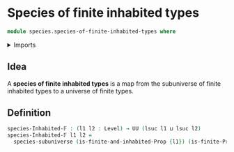 # Species of finite inhabited types

```agda
module species.species-of-finite-inhabited-types where
```

<details><summary>Imports</summary>

```agda
open import foundation.universe-levels

open import species.species-of-types-in-subuniverse

open import univalent-combinatorics.finite-types
open import univalent-combinatorics.inhabited-finite-types
```

</details>

## Idea

A **species of finite inhabited types** is a map from the subuniverse of finite inhabited types to a universe of finite types.

## Definition

```agda
species-Inhabited-𝔽 : (l1 l2 : Level) → UU (lsuc l1 ⊔ lsuc l2)
species-Inhabited-𝔽 l1 l2 =
  species-subuniverse (is-finite-and-inhabited-Prop {l1}) (is-finite-Prop {l2})
```
